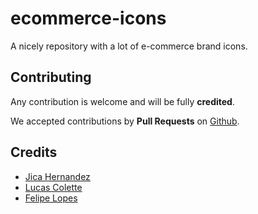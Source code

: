 # ecommerce-icons

A nicely repository with a lot of e-commerce brand icons.

## Contributing

Any contribution is welcome and will be fully **credited**.

We accepted contributions by **Pull Requests** on [Github](https://github.com/somosyampi/ecommerce-icons).

## Credits

- [Jica Hernandez](https://github.com/jicahernandez)
- [Lucas Colette](https://github.com/lucascolette)
- [Felipe Lopes](https://github.com/felops)